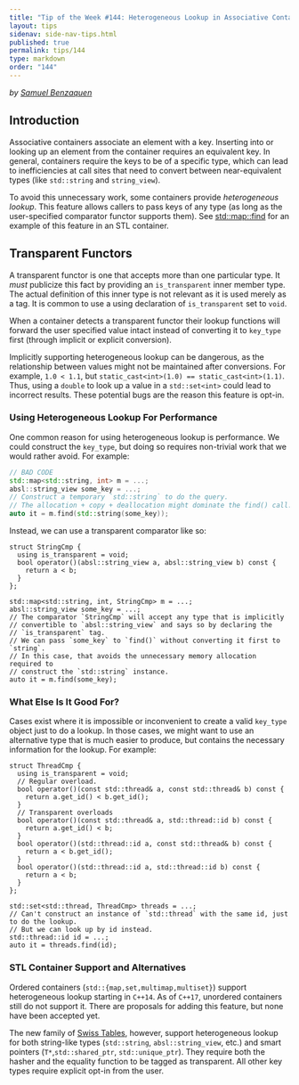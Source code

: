 ```yaml
---
title: "Tip of the Week #144: Heterogeneous Lookup in Associative Containers"
layout: tips
sidenav: side-nav-tips.html
published: true
permalink: tips/144
type: markdown
order: "144"
---
```

*by [Samuel Benzaquen](mailto:sbenza@google.com)*

## Introduction

Associative containers associate an element with a key. Inserting into or
looking up an element from the container requires an equivalent key. In general,
containers require the keys to be of a specific type, which can lead to
inefficiencies at call sites that need to convert between near-equivalent types
(like `std::string` and `string_view`).

To avoid this unnecessary work, some containers provide *heterogeneous lookup*.
This feature allows callers to pass keys of any type (as long as the
user-specified comparator functor supports them). See
[std::map::find](http://en.cppreference.com/w/cpp/container/map/find) for an
example of this feature in an STL container.

## Transparent Functors

A transparent functor is one that accepts more than one particular type. It
*must* publicize this fact by providing an `is_transparent` inner member type.
The actual definition of this inner type is not relevant as it is used merely
as a tag. It is common to use a using declaration of `is_transparent` set to
`void`.

When a container detects a transparent functor their lookup functions will
forward the user specified value intact instead of converting it to `key_type`
first (through implicit or explicit conversion).

Implicitly supporting heterogeneous lookup can be dangerous, as the relationship
between values might not be maintained after conversions. For example, `1.0 <
1.1`, but `static_cast<int>(1.0) == static_cast<int>(1.1)`. Thus, using a
`double` to look up a value in a `std::set<int>` could lead to incorrect
results. These potential bugs are the reason this feature is opt-in.

### Using Heterogeneous Lookup For Performance

One common reason for using heterogeneous lookup is performance. We could
construct the `key_type`, but doing so requires non-trivial work that we would
rather avoid. For example:

```c++
// BAD CODE
std::map<std::string, int> m = ...;
absl::string_view some_key = ...;
// Construct a temporary `std::string` to do the query.
// The allocation + copy + deallocation might dominate the find() call.
auto it = m.find(std::string(some_key));
```

Instead, we can use a transparent comparator like so:

```
struct StringCmp {
  using is_transparent = void;
  bool operator()(absl::string_view a, absl::string_view b) const {
    return a < b;
  }
};

std::map<std::string, int, StringCmp> m = ...;
absl::string_view some_key = ...;
// The comparator `StringCmp` will accept any type that is implicitly
// convertible to `absl::string_view` and says so by declaring the
// `is_transparent` tag.
// We can pass `some_key` to `find()` without converting it first to `string`.
// In this case, that avoids the unnecessary memory allocation required to
// construct the `std::string` instance.
auto it = m.find(some_key);
```

### What Else Is It Good For?

Cases exist where it is impossible or inconvenient to create a valid `key_type`
object just to do a lookup. In those cases, we might want to use an alternative
type that is much easier to produce, but contains the necessary information for
the lookup. For example:

```
struct ThreadCmp {
  using is_transparent = void;
  // Regular overload.
  bool operator()(const std::thread& a, const std::thread& b) const {
    return a.get_id() < b.get_id();
  }
  // Transparent overloads
  bool operator()(const std::thread& a, std::thread::id b) const {
    return a.get_id() < b;
  }
  bool operator()(std::thread::id a, const std::thread& b) const {
    return a < b.get_id();
  }
  bool operator()(std::thread::id a, std::thread::id b) const {
    return a < b;
  }
};

std::set<std::thread, ThreadCmp> threads = ...;
// Can't construct an instance of `std::thread` with the same id, just to do the lookup.
// But we can look up by id instead.
std::thread::id id = ...;
auto it = threads.find(id);

```

### STL Container Support and Alternatives

Ordered containers (`std::{map,set,multimap,multiset}`) support heterogeneous
lookup starting in `C++14`. As of `C++17`, unordered containers still do not
support it. There are proposals for adding this feature, but none have been accepted yet.

The new family of [Swiss Tables][swisstables], however, support heterogeneous
lookup for both string-like types (`std::string`, `absl::string_view`, etc.)
and smart pointers (`T*`,`std::shared_ptr`, `std::unique_ptr`). They require 
both the hasher and the equality function to be tagged as transparent. All
other key types require explicit opt-in from the user.

[swisstables]: https://abseil.io/docs/cpp/guides/container


